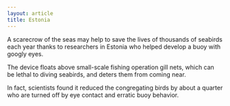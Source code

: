 ```yaml
---
layout: article
title: Estonia
---
```


A scarecrow of the seas may help to save the lives of thousands of seabirds each year thanks to researchers in Estonia who helped develop a buoy with googly eyes.

The device floats above small-scale fishing operation gill nets, which can be lethal to diving seabirds, and deters them from coming near.

In fact, scientists found it reduced the congregating birds by about a quarter who are turned off by eye contact and erratic buoy behavior.
